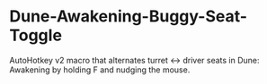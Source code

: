 # Dune-Awakening-Buggy-Seat-Toggle
AutoHotkey v2 macro that alternates turret ↔ driver seats in Dune: Awakening by holding F and nudging the mouse.
